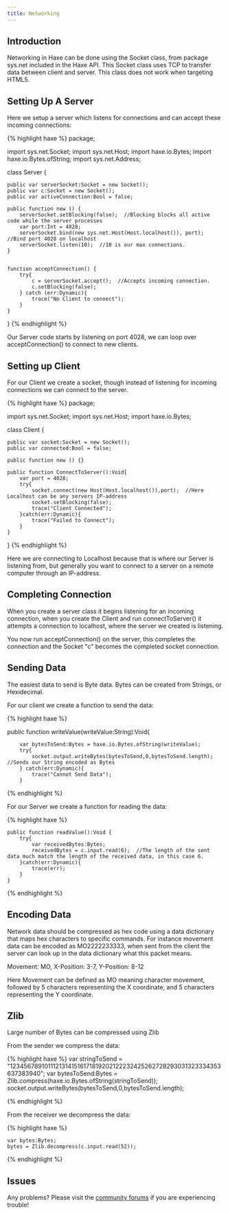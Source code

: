 ```yaml
---
title: Networking
---
```


## Introduction

Networking in Haxe can be done using the Socket class, from package sys.net included in the Haxe API.  This Socket class uses TCP to transfer data between client and server.  This class does not work when targeting HTML5.

## Setting Up A Server

Here we setup a server which listens for connections and can accept these incoming connections:

{% highlight haxe %}
package;

import sys.net.Socket;
import sys.net.Host;
import haxe.io.Bytes;
import haxe.io.Bytes.ofString;
import sys.net.Address;

class Server {

    public var serverSocket:Socket = new Socket();
    public var c:Socket = new Socket();
    public var activeConnection:Bool = false;
    
    public function new () {   
        serverSocket.setBlocking(false);  //Blocking blocks all active code while the server processes
        var port:Int = 4028;
        serverSocket.bind(new sys.net.Host(Host.localhost()), port);  //Bind port 4028 on localhost
        serverSocket.listen(10);  //10 is our max connections.
    }
    
    
    function acceptConnection() {
        try{
            c = serverSocket.accept();  //Accepts incoming connection.
            c.setBlocking(false);
        } catch (err:Dynamic){
			trace("No Client to connect");
        }
    }
}
{% endhighlight %}

Our Server code starts by listening on port 4028, we can loop over acceptConnection() to connect to new clients.

## Setting up Client

For our Client we create a socket, though instead of listening for incoming connections we can connect to the server.

{% highlight haxe %}
package;

import sys.net.Socket;
import sys.net.Host;
import haxe.io.Bytes;

class Client {
    
    public var socket:Socket = new Socket();
	public var connected:Bool = false;
    
    public function new () {}
    
    public function ConnectToServer():Void{
        var port = 4028;
        try{
            socket.connect(new Host(Host.localhost()),port);  //Here Localhost can be any servers IP-address
            socket.setBlocking(false);
            trace("Client Connected");
        }catch(err:Dynamic){
            trace("Failed to Connect");
        }
    }
    
}
{% endhighlight %}

Here we are connecting to Localhost because that is where our Server is listening from, but generally you want to connect to a server on a remote computer through an IP-address.

## Completing Connection

When you create a server class it begins listening for an incoming connection, when you create the Client and run connectToServer() it attempts a connection to localhost, where the server we created is listening.

You now run acceptConnection() on the server, this completes the connection and the Socket "c" becomes the completed socket connection.

## Sending Data

The easiest data to send is Byte data.  Bytes can be created from Strings, or Hexidecimal.

For our client we create a function to send the data:

{% highlight haxe %}

  public function writeValue(writeValue:String):Void{
		
        var bytesToSend:Bytes = haxe.io.Bytes.ofString(writeValue);
        try{
            socket.output.writeBytes(bytesToSend,0,bytesToSend.length);  //Sends our String encoded as Bytes
        } catch(err:Dynamic){
            trace("Cannot Send Data");
        }
		
{% endhighlight %}

For our Server we create a function for reading the data:

{% highlight haxe %}

    public function readValue():Void {
        try{
            var receivedBytes:Bytes;
            receivedBytes = c.input.read(6);  //The length of the sent data much match the length of the received data, in this case 6.
        }catch(err:Dynamic){
            trace(err);
        }
    }
		
{% endhighlight %}


## Encoding Data

Network data should be compressed as hex code using a data dictionary that maps hex characters to specific commands.  For instance movement data can be encoded as MO2222233333, when sent from the client the server can look up in the data dictionary what this packet means.

Movement: MO, X-Position: 3-7, Y-Position: 8-12

Here Movement can be defined as MO meaning character movement, followed by 5 characters representing the X coordinate, and 5 characters representing the Y coordinate.

## Zlib

Large number of Bytes can be compressed using Zlib

From the sender we compress the data:

{% highlight haxe %}
	var stringToSend = "12345678910111213141516171819202122232425262728293031323334353637383940";
    var bytesToSend:Bytes = Zlib.compress(haxe.io.Bytes.ofString(stringToSend));
    socket.output.writeBytes(bytesToSend,0,bytesToSend.length);

{% endhighlight %}

From the receiver we decompress the data:

{% highlight haxe %}

    var bytes:Bytes;
    bytes = Zlib.decompress(c.input.read(52));

{% endhighlight %}

## Issues

Any problems? Please visit the [community forums](http://community.openfl.org) if you are experiencing trouble!
